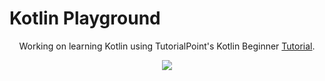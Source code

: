 # Kotlin Playground

<p align="center">
Working on learning Kotlin using TutorialPoint's Kotlin Beginner <a href=https://www.tutorialspoint.com/kotlin/index.htm>Tutorial</a>.
</p>

<p align="center">
   <img src="https://github.com/xTriixrx/Playground/blob/main/img/kotlin.png" />
</p>
